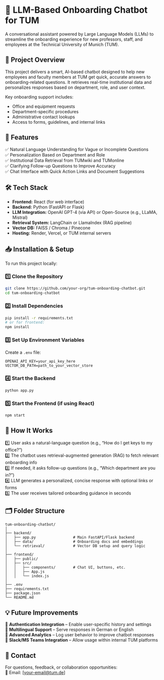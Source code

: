 # 🧠 LLM-Based Onboarding Chatbot for TUM  
A conversational assistant powered by Large Language Models (LLMs) to streamline the onboarding experience for new professors, staff, and employees at the Technical University of Munich (TUM).

## 📌 Project Overview

This project delivers a smart, AI-based chatbot designed to help new employees and faculty members at TUM get quick, accurate answers to onboarding-related questions. It retrieves real-time institutional data and personalizes responses based on department, role, and user context.

Key onboarding support includes:
- Office and equipment requests  
- Department-specific procedures  
- Administrative contact lookups  
- Access to forms, guidelines, and internal links  

## 🚀 Features

✅ Natural Language Understanding for Vague or Incomplete Questions  
✅ Personalization Based on Department and Role  
✅ Institutional Data Retrieval from TUMwiki and TUMonline  
✅ Clarifying Follow-up Questions to Improve Accuracy  
✅ Chat Interface with Quick Action Links and Document Suggestions  

## 🛠️ Tech Stack

- **Frontend:** React (for web interface)  
- **Backend:** Python (FastAPI or Flask)  
- **LLM Integration:** OpenAI GPT-4 (via API) or Open-Source (e.g., LLaMA, Mistral)  
- **Retrieval System:** LangChain or LlamaIndex (RAG pipeline)  
- **Vector DB:** FAISS / Chroma / Pinecone  
- **Hosting:** Render, Vercel, or TUM internal servers  

## 📥 Installation & Setup

To run this project locally:

### 1️⃣ Clone the Repository
```bash
git clone https://github.com/your-org/tum-onboarding-chatbot.git
cd tum-onboarding-chatbot
```

### 2️⃣ Install Dependencies
```bash
pip install -r requirements.txt
# or for frontend:
npm install
```

### 3️⃣ Set Up Environment Variables
Create a `.env` file:
```
OPENAI_API_KEY=your_api_key_here
VECTOR_DB_PATH=path_to_your_vector_store
```

### 4️⃣ Start the Backend
```bash
python app.py
```

### 5️⃣ Start the Frontend (if using React)
```bash
npm start
```

## 💬 How It Works

1️⃣ User asks a natural-language question (e.g., “How do I get keys to my office?”)  
2️⃣ The chatbot uses retrieval-augmented generation (RAG) to fetch relevant onboarding info  
3️⃣ If needed, it asks follow-up questions (e.g., “Which department are you in?”)  
4️⃣ LLM generates a personalized, concise response with optional links or forms  
5️⃣ The user receives tailored onboarding guidance in seconds  

## 🗂 Folder Structure

```
tum-onboarding-chatbot/
│
├── backend/
│   ├── app.py                 # Main FastAPI/Flask backend
│   ├── data/                  # Onboarding docs and embeddings
│   └── retrieval/             # Vector DB setup and query logic
│
├── frontend/
│   ├── public/
│   ├── src/
│   │   ├── components/        # Chat UI, buttons, etc.
│   │   ├── App.js
│   │   └── index.js
│
├── .env
├── requirements.txt
├── package.json
└── README.md
```

## 💡 Future Improvements

🔹 **Authentication Integration** – Enable user-specific history and settings  
🔹 **Multilingual Support** – Serve responses in German or English  
🔹 **Advanced Analytics** – Log user behavior to improve chatbot responses  
🔹 **Slack/MS Teams Integration** – Allow usage within internal TUM platforms  

## 📩 Contact

For questions, feedback, or collaboration opportunities:  
📧 Email: [your-email@tum.de]
